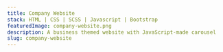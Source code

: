```yaml
---
title: Company Website
stack: HTML | CSS | SCSS | Javascript | Bootstrap
featuredImage: company-website.png
description: A business themed website with JavaScript-made carousel
slug: company-website
---
```



